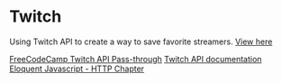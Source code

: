 # Twitch  
Using Twitch API to create a way to save favorite streamers. [View here](https://sunsplat.github.io/fcc_twitch/)

[FreeCodeCamp Twitch API Pass-through](https://wind-bow.gomix.me/)
[Twitch API documentation](https://github.com/justintv/Twitch-API/blob/master/v3_resources/streams.md#get-streamschannel)
[Eloquent Javascript - HTTP Chapter](http://eloquentjavascript.net/17_http.html)
